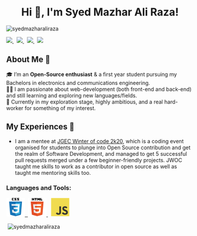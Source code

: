 <h1 align="center">Hi 👋, I'm Syed Mazhar Ali Raza!</h1>

<p align="left"> <img src="https://komarev.com/ghpvc/?username=syedmazharaliraza&label=Profile%20views&color=0e75b6&style=flat" alt="syedmazharaliraza" /> </p>

<a href="https://www.linkedin.com/in/syed-mazhar-ali-raza-4027931ba/">
  <img  width="45px" src="https://cdn.jsdelivr.net/npm/simple-icons@v3/icons/linkedin.svg"/> 
</a> &nbsp;
<a href="https://twitter.com/110Syedmazhar">
  <img  width="45px" src="https://cdn.jsdelivr.net/npm/simple-icons@v3/icons/twitter.svg" />
</a>&nbsp;
<a href="https://instagram.com/_syedmazhar_">
  <img  width="45px" src="https://www.edigitalagency.com.au/wp-content/uploads/Instagram-logo-black-borders-png-transparent-background.png" />
</a>&nbsp;
<a href="mailto:mazharali.raza11@gmail.com">
  <img width="45px" src="https://cdn.jsdelivr.net/npm/simple-icons@v3/icons/gmail.svg" />
</a>


## About Me 🚀
🎓 I’m an **Open-Source enthusiast** & a first year student pursuing my Bachelors in electronics and communications engineering. </br>
👨‍💻  I am passionate about web-development (both front-end and back-end) and still learning and exploring new languages/fields. </br>
🌱 Currently in my exploration stage, highly ambitious, and a real hard-worker for something of my interest.

## My Experiences 🙌
- I am a mentee at [JGEC Winter of code 2k20](https://jwoc2k20.tech/), which is a coding event organised for students to plunge into Open Source contribution and get the realm of Software Development, and managed to get 5 successful pull requests merged under a few beginner-friendly projects. JWOC taught me skills to work as a contributor in open source as well as taught me mentoring skills too. 


<h3 align="left">Languages and Tools:</h3>
<p align="left"> <a href="https://www.w3schools.com/css/" target="_blank"> <img src="https://raw.githubusercontent.com/devicons/devicon/master/icons/css3/css3-original-wordmark.svg" alt="css3" width="50" height="50"/> </a> <a href="https://www.w3.org/html/" target="_blank"> &nbsp;<img src="https://raw.githubusercontent.com/devicons/devicon/master/icons/html5/html5-original-wordmark.svg" alt="html5" width="50" height="50"/> </a>&nbsp; <a href="https://developer.mozilla.org/en-US/docs/Web/JavaScript" target="_blank"> <img src="https://raw.githubusercontent.com/devicons/devicon/master/icons/javascript/javascript-original.svg" alt="javascript" width="50" height="50"/> </a> </p>

<p>&nbsp;<img align="center" src="https://github-readme-stats.vercel.app/api?username=syedmazharaliraza&show_icons=true&locale=en" alt="syedmazharaliraza" /></p>

